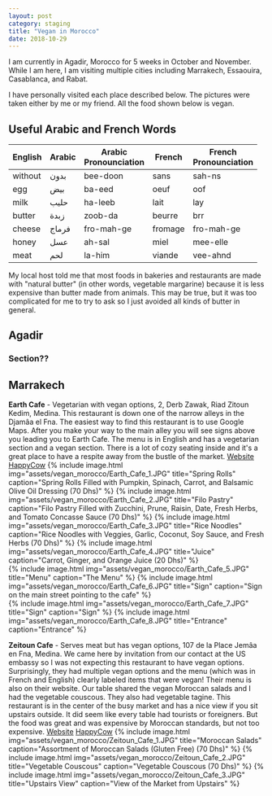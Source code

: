 ```yaml
---
layout: post
category: staging
title: "Vegan in Morocco"
date: 2018-10-29
---
```


I am currently in Agadir, Morocco for 5 weeks in October and November.
While I am here, I am visiting multiple cities including Marrakech, Essaouira, Casablanca, and Rabat.

I have personally visited each place described below.  The pictures were taken either by me or my friend.  All the food shown below is vegan.

## Useful Arabic and French Words

| English 	| Arabic 	| Arabic<br>Pronounciation 	| French  	| French<br>Pronounciation  |
|-----------|-----------|---------------------------|-----------|---------------------------|
| without 	|    بدون   |	bee-doon              	| sans    	| sah-ns                	|
| egg     	|    بيض    |	ba-eed                	| oeuf    	| oof                   	|
| milk    	|    حليب   |	ha-leeb               	| lait    	| lay                   	|
| butter  	|    زبدة   |	zoob-da               	| beurre  	| brr                   	|
| cheese  	|    فرماج  |	fro-mah-ge            	| fromage 	| fro-mah-ge            	|
| honey     |    عسل    |   ah-sal                  | miel    	| mee-elle              	|
| meat    	|    لحم    |	la-him                  | viande  	| vee-ahnd              	|

My local host told me that most foods in bakeries and restaurants are made with "natural butter" (in other words, vegetable margarine) because it is less expensive than butter made from animals.  This may be true, but it was too complicated for me to try to ask so I just avoided all kinds of butter in general.

## Agadir

### Section??


## Marrakech
**Earth Cafe** - Vegetarian with vegan options, 2, Derb Zawak, Riad Zitoun Kedim, Medina.
This restaurant is down one of the narrow alleys in the Djamâa el Fna.  The easiest way to find this restaurant is to use Google Maps.  After you make your way to the main alley you will see signs above you leading you to Earth Cafe.  The menu is in English and has a vegetarian section and a vegan section.  There is a lot of cozy seating inside and it's a great place to have a respite away from the bustle of the market.
[Website](http://www.earthcafemarrakech.com/) [HappyCow](https://www.happycow.net/reviews/earth-cafe-marrakech-13178)
{% include image.html
            img="assets/vegan_morocco/Earth_Cafe_1.JPG"
            title="Spring Rolls"
            caption="Spring Rolls Filled with Pumpkin, Spinach, Carrot, and Balsamic Olive Oil Dressing (70 Dhs)" %}
{% include image.html
            img="assets/vegan_morocco/Earth_Cafe_2.JPG"
            title="Filo Pastry"
            caption="Filo Pastry Filled with Zucchini, Prune, Raisin, Date, Fresh Herbs, and Tomato Concasse Sauce (70 Dhs)" %}
{% include image.html
            img="assets/vegan_morocco/Earth_Cafe_3.JPG"
            title="Rice Noodles"
            caption="Rice Noodles with Veggies, Garlic, Coconut, Soy Sauce, and Fresh Herbs (70 Dhs)" %}
{% include image.html
            img="assets/vegan_morocco/Earth_Cafe_4.JPG"
            title="Juice"
            caption="Carrot, Ginger, and Orange Juice (20 Dhs)" %}		
{% include image.html
            img="assets/vegan_morocco/Earth_Cafe_5.JPG"
            title="Menu"
            caption="The Menu" %}
{% include image.html
            img="assets/vegan_morocco/Earth_Cafe_6.JPG"
            title="Sign"
            caption="Sign on the main street pointing to the cafe" %}			
{% include image.html
            img="assets/vegan_morocco/Earth_Cafe_7.JPG"
            title="Sign"
            caption="Sign" %}
{% include image.html
            img="assets/vegan_morocco/Earth_Cafe_8.JPG"
            title="Entrance"
            caption="Entrance" %}

**Zeitoun Cafe** - Serves meat but has vegan options, 107 de la Place Jemâa en Fna, Medina.
We came here by invitation from our contact at the US embassy so I was not expecting this restaurant to have vegan options.  Surprisingly, they had multiple vegan options and the menu (which was in French and English) clearly labeled items that were vegan!  Their menu is also on their website.  Our table shared the vegan Moroccan salads and I had the vegetable couscous.  They also had vegetable tagine.  This restaurant is in the center of the busy market and has a nice view if you sit upstairs outside.  It did seem like every table had tourists or foreigners.  But the food was great and was expensive by Moroccan standards, but not too expensive.
[Website](https://www.zeitouncafe.com/en/) [HappyCow](https://www.happycow.net/reviews/zeitoun-cafe-marrakech-88282)
{% include image.html
            img="assets/vegan_morocco/Zeitoun_Cafe_1.JPG"
            title="Moroccan Salads"
            caption="Assortment of Moroccan Salads (Gluten Free) (70 Dhs)" %}
{% include image.html
            img="assets/vegan_morocco/Zeitoun_Cafe_2.JPG"
            title="Vegetable Couscous"
            caption="Vegetable Couscous (70 Dhs)" %}
{% include image.html
            img="assets/vegan_morocco/Zeitoun_Cafe_3.JPG"
            title="Upstairs View"
            caption="View of the Market from Upstairs" %}